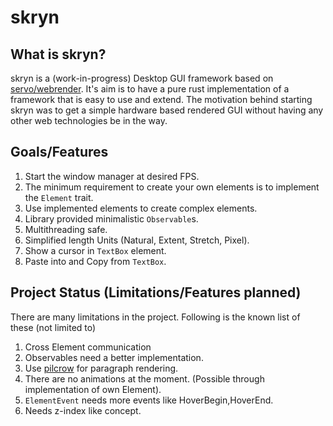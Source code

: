 # skryn

## What is skryn?

skryn is a (work-in-progress) Desktop GUI framework based on [servo/webrender](https://github.com/servo/webrender). It's aim is to have a pure rust implementation of a framework that is easy to use and extend. The motivation behind starting skryn was to get a simple hardware based rendered GUI without having any other web technologies be in the way.

## Goals/Features

1. Start the window manager at desired FPS.
2. The minimum requirement to create your own elements is to implement the `Element` trait.
3. Use implemented elements to create complex elements.
4. Library provided minimalistic `Observable`s. 
5. Multithreading safe.
6. Simplified length Units (Natural, Extent, Stretch, Pixel).
7. Show a cursor in `TextBox` element.
8. Paste into and Copy from `TextBox`.

## Project Status (Limitations/Features planned)

There are many limitations in the project. Following is the known list of these (not limited to)

1. Cross Element communication
2. Observables need a better implementation.
3. Use [pilcrow](https://github.com/pcwalton/pilcrow) for paragraph rendering.
4. There are no animations at the moment. (Possible through implementation of own Element).
5. `ElementEvent` needs more events like HoverBegin,HoverEnd.
6. Needs z-index like concept.

